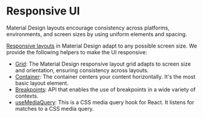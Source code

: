 # Responsive UI

<p class="description">Material Design layouts encourage consistency across platforms, environments, and screen sizes by using uniform elements and spacing.</p>

[Responsive layouts](https://m2.material.io/design/layout/responsive-layout-grid.html) in Material Design adapt to any possible screen size.
We provide the following helpers to make the UI responsive:

- [Grid](/material-ui/react-grid/): The Material Design responsive layout grid adapts to screen size and orientation, ensuring consistency across layouts.
- [Container](/material-ui/react-container/): The container centers your content horizontally. It's the most basic layout element.
- [Breakpoints](/material-ui/customization/breakpoints/): API that enables the use of breakpoints in a wide variety of contexts.
- [useMediaQuery](/material-ui/react-use-media-query/): This is a CSS media query hook for React. It listens for matches to a CSS media query.
